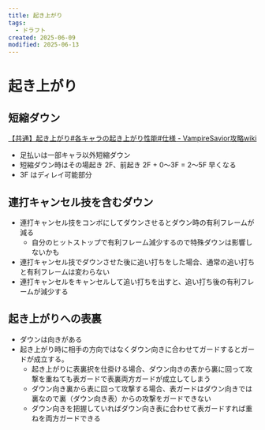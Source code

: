 ```yaml
---
title: 起き上がり
tags:
  - ドラフト
created: 2025-06-09
modified: 2025-06-13
---
```


# 起き上がり

## 短縮ダウン

[【共通】起き上がり#各キャラの起き上がり性能#仕様 - VampireSavior攻略wiki](https://seesaawiki.jp/vswiki/d/%a1%da%b6%a6%c4%cc%a1%db%b5%af%a4%ad%be%e5%a4%ac%a4%ea#content_3_1)
- 足払いは一部キャラ以外短縮ダウン
- 短縮ダウン時はその場起き 2F、前起き 2F + 0～3F = 2～5F 早くなる
- 3F はディレイ可能部分

## 連打キャンセル技を含むダウン

- 連打キャンセル技をコンボにしてダウンさせるとダウン時の有利フレームが減る
	- 自分のヒットストップで有利フレーム減少するので特殊ダウンは影響しないかも
- 連打キャンセル技でダウンさせた後に追い打ちをした場合、通常の追い打ちと有利フレームは変わらない
- 連打キャンセルをキャンセルして追い打ちを出すと、追い打ち後の有利フレームが減少する

## 起き上がりへの表裏

- ダウンは向きがある
- 起き上がり時に相手の方向ではなくダウン向きに合わせてガードするとガードが成立する。
	- 起き上がりに表裏択を仕掛ける場合、ダウン向きの表から裏に回って攻撃を重ねても表ガードで表裏両方ガードが成立してしまう
	- ダウン向き裏から表に回って攻撃する場合、表ガードはダウン向きでは裏なので裏（ダウン向き表）からの攻撃をガードできない
	- ダウン向きを把握していればダウン向き表に合わせて表ガードすれば重ねを両方ガードできる
